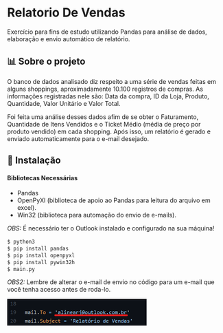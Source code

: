 # Relatorio De Vendas

Exercício para fins de estudo utilizando Pandas para análise de dados, elaboração e envio automático de relatório. 


## 📊 Sobre o projeto

O banco de dados analisado diz respeito a uma série de vendas feitas em alguns shoppings, aproximadamente 10.100 registros de compras. As informações registradas nele são: Data da compra, ID da Loja, Produto, Quantidade, Valor Unitário e Valor Total. 

Foi feita uma análise desses dados afim de se obter o Faturamento, Quantidade de Itens Vendidos e o Ticket Médio (média de preço por produto vendido) em cada shopping. Após isso, um relatório é gerado e enviado automaticamente para o e-mail desejado.

## 👾 Instalação

#### Bibliotecas Necessárias
- Pandas 
- OpenPyXl (biblioteca de apoio ao Pandas para leitura do arquivo em excel).
- Win32 (biblioteca para automação do envio de e-mails).

*OBS:* É necessário ter o Outlook instalado e configurado na sua máquina!

``` bach
$ python3
$ pip install pandas
$ pip install openpyxl
$ pip install pywin32h
$ main.py
```

*OBS2:* Lembre de alterar o e-mail de envio no código para um e-mail que você tenha acesso antes de roda-lo.

![email](https://github.com/AlineArj/RelatorioDeVendas/blob/main/Imagens/email.png)
